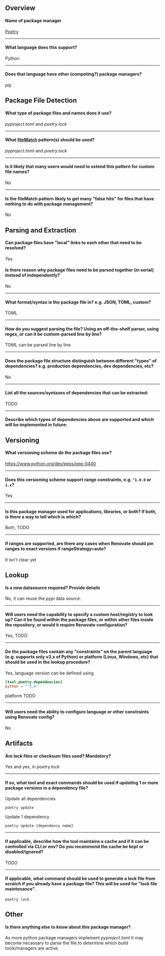 ## Overview

#### Name of package manager

[Poetry](https://poetry.eustace.io/)

---

#### What language does this support?

Python

---

#### Does that language have other (competing?) package managers?

pip

## Package File Detection

#### What type of package files and names does it use?

_pyproject.toml_ and _poetry.lock_

---

#### What [fileMatch](https://renovatebot.com/docs/configuration-options/#filematch) pattern(s) should be used?

_pyproject.toml_ and _poetry.lock_

---

#### Is it likely that many users would need to extend this pattern for custom file names?

No

---

#### Is the fileMatch pattern likely to get many "false hits" for files that have nothing to do with package management?

No

## Parsing and Extraction

#### Can package files have "local" links to each other that need to be resolved?

Yes

#### Is there reason why package files need to be parsed together (in serial) instead of independently?

No

---

#### What format/syntax is the package file in? e.g. JSON, TOML, custom?

TOML

---

#### How do you suggest parsing the file? Using an off-the-shelf parser, using regex, or can it be custom-parsed line by line?

TOML can be parsed line by line

---

#### Does the package file structure distinguish between different "types" of dependencies? e.g. production dependencies, dev dependencies, etc?

No

---

#### List all the sources/syntaxes of dependencies that can be extracted:

TODO

---

#### Describe which types of dependencies above are supported and which will be implemented in future:

## Versioning

#### What versioning scheme do the package files use?

<https://www.python.org/dev/peps/pep-0440>

---

#### Does this versioning scheme support range constraints, e.g. `^1.0.0` or `1.x`?

Yes

---

#### Is this package manager used for applications, libraries, or both? If both, is there a way to tell which is which?

Both, TODO

---

#### If ranges are supported, are there any cases when Renovate should pin ranges to exact versions if rangeStrategy=auto?

It isn't clear yet

## Lookup

#### Is a new datasource required? Provide details

No, it can reuse the pypi data source.

---

#### Will users need the capability to specify a custom host/registry to look up? Can it be found within the package files, or within other files inside the repository, or would it require Renovate configuration?

Yes, TODO

---

#### Do the package files contain any "constraints" on the parent language (e.g. supports only v3.x of Python) or platform (Linux, Windows, etc) that should be used in the lookup procedure?

Yes, language version can be defined using

```toml
[tool.poetry.dependencies]
python = "^3.6"
```

platform TODO

---

#### Will users need the ability to configure language or other constraints using Renovate config?

No

## Artifacts

#### Are lock files or checksum files used? Mandatory?

Yes and yes, in _poetry.lock_

---

#### If so, what tool and exact commands should be used if updating 1 or more package versions in a dependency file?

Update all dependencies

`poetry update`

Update 1 dependency

`poetry update {dependency name}`

---

#### If applicable, describe how the tool maintains a cache and if it can be controlled via CLI or env? Do you recommend the cache be kept or disabled/ignored?

TODO

---

#### If applicable, what command should be used to generate a lock file from scratch if you already have a package file? This will be used for "lock file maintenance".

`poetry lock`

## Other

#### Is there anything else to know about this package manager?

As more python package managers implement _pyproject.toml_ it may become necassary to parse the file to determine which build tools/managers are active.
